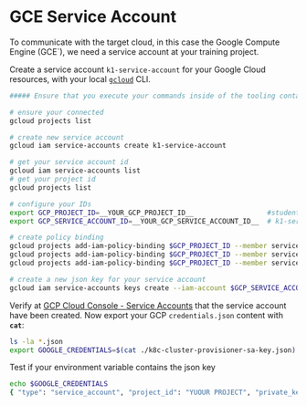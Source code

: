 
# GCE Service Account

To communicate with the target cloud, in this case the Google Compute Engine (GCE`), we need a service account at your training project.

Create a service account `k1-service-account` for your Google Cloud resources, with your local [`gcloud`](https://cloud.google.com/sdk/install) CLI.

```bash
##### Ensure that you execute your commands inside of the tooling container

# ensure your connected
gcloud projects list

# create new service account
gcloud iam service-accounts create k1-service-account

# get your service account id
gcloud iam service-accounts list
# get your project id
gcloud projects list

# configure your IDs
export GCP_PROJECT_ID=__YOUR_GCP_PROJECT_ID__                  #student-XX-project
export GCP_SERVICE_ACCOUNT_ID=__YOUR_GCP_SERVICE_ACCOUNT_ID__  # k1-service-account@student-XX.iam.gserviceaccount.com 

# create policy binding
gcloud projects add-iam-policy-binding $GCP_PROJECT_ID --member serviceAccount:$GCP_SERVICE_ACCOUNT_ID --role='roles/compute.admin'
gcloud projects add-iam-policy-binding $GCP_PROJECT_ID --member serviceAccount:$GCP_SERVICE_ACCOUNT_ID --role='roles/iam.serviceAccountUser' 
gcloud projects add-iam-policy-binding $GCP_PROJECT_ID --member serviceAccount:$GCP_SERVICE_ACCOUNT_ID --role='roles/viewer'

# create a new json key for your service account
gcloud iam service-accounts keys create --iam-account $GCP_SERVICE_ACCOUNT_ID k8c-cluster-provisioner-sa-key.json
``` 
Verify at [GCP Cloud Console - Service Accounts](https://console.cloud.google.com/iam-admin/serviceaccounts) that the service account have been created. Now export your GCP `credentials.json` content with **`cat`**:
```bash
ls -la *.json
export GOOGLE_CREDENTIALS=$(cat ./k8c-cluster-provisioner-sa-key.json)
```
Test if your environment variable contains the json key
```bash
echo $GOOGLE_CREDENTIALS 
{ "type": "service_account", "project_id": "YUOUR PROJECT", "private_key_id": "..." }
```
